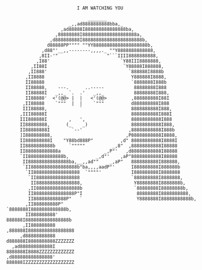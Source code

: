                               I AM WATCHING YOU

                                  _______
                           _,,ad8888888888bba,_
                        ,ad88888I888888888888888ba,
                      ,88888888I88888888888888888888a,
                    ,d888888888I8888888888888888888888b,
                   d88888PP"""" ""YY88888888888888888888b,
                 ,d88"'__,,--------,,,,._ ""Y8888888888888,
                ,8II-'"                  "```IIII8888888888,
               ,I88'                          `Y88III8888888,
             ,II88I                            `Y88888I888888,
            ,II888'                              `888888I8888b
           ,II8888                                Y888888I8888,
           II88888                                `8888888I888b
           II88888,    ---.      ..-----           88888888I888
           II88888I   _,,_ `.  .'   _,,_           88888888I888,
           II88888'  <'(@@> |  |   <'(@@>         ,888888888I88I
          ,II88888    `"""  |  |    `"""          d888888888I888
          III88888,            `                  8888888888I888,
         ,III88888I                               8888888888I888I
         III888888I        ,   ',                 88888888888I888
         II88888888,      (_    _)                88888888888I888,
         II88888888I        `--'                 ,88888888888I888b
         ]I888888888,                           ,P88888888888I8888,
         II888888888I    "Y88bd888P"          ,d" 88888888888I8888I
         II8888888888b     `"""""          _,8"  ,88888888888I88888
         II888888888888a                _,P"'   ,d88888888888I88888
         `II8888888888888b,          _,d"'    ,aP"88888888888I88888
          II888888888888888ba,__,,ad""    _,aP"   8888888888I888888,
          `II88888888888888888b"ba,,,,aadP"'      I888888888I888888b
           `II88888888888888888  `""""'           I888888888I8888888
            `II8888888888888888                   `888888888I8888888,
             II8888888888888888,                   Y88888888I8888888b,
            ,II8888888888888888b                   `88888888I88888888b,
            II888888888888888P"I                    88888888I8888888888,
            II888888888888P"   `                    Y8888888I88888888888b,
           ,II888888888P"                           `8888888I8888888888888b,
           II888888888'                              888888I8888888888888888b
          ,II888888888                              ,888888I88888888888888888
         ,d88888888888                              d888888I8888888888ZZZZZZZ
      ,ad888888888888I                              8888888I8888ZZZZZZZZZZZZZ
    ,d888888888888888'                              888888IZZZZZZZZZZZZZZZZZZ


